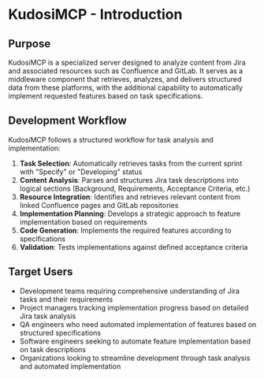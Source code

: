 # KudosiMCP - Introduction

## Purpose

KudosiMCP is a specialized server designed to analyze content from Jira and associated resources such as Confluence and GitLab. It serves as a middleware component that retrieves, analyzes, and delivers structured data from these platforms, with the additional capability to automatically implement requested features based on task specifications.

## Development Workflow

KudosiMCP follows a structured workflow for task analysis and implementation:

1. **Task Selection**: Automatically retrieves tasks from the current sprint with "Specify" or "Developing" status
2. **Content Analysis**: Parses and structures Jira task descriptions into logical sections (Background, Requirements, Acceptance Criteria, etc.)
3. **Resource Integration**: Identifies and retrieves relevant content from linked Confluence pages and GitLab repositories
4. **Implementation Planning**: Develops a strategic approach to feature implementation based on requirements
5. **Code Generation**: Implements the required features according to specifications
6. **Validation**: Tests implementations against defined acceptance criteria

## Target Users

- Development teams requiring comprehensive understanding of Jira tasks and their requirements
- Project managers tracking implementation progress based on detailed Jira task analysis
- QA engineers who need automated implementation of features based on structured specifications
- Software engineers seeking to automate feature implementation based on task descriptions
- Organizations looking to streamline development through task analysis and automated implementation
